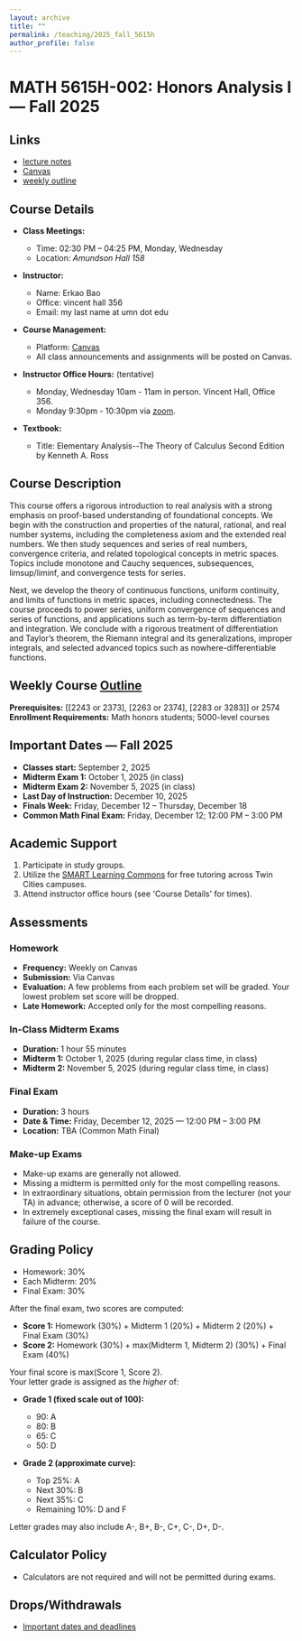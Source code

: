 ```yaml
---
layout: archive
title: ""
permalink: /teaching/2025_fall_5615h
author_profile: false
---
```


# MATH 5615H-002: Honors Analysis I — Fall 2025

## Links
- [lecture notes](https://erkaobao.github.io/math/teaching/2025_fall_5615h_notes)
- [Canvas](https://canvas.umn.edu/courses/519189)
- [weekly outline](https://erkaobao.github.io/math/teaching/2025_fall_5615h_course_content)

## Course Details

- **Class Meetings:** 
  - Time: 02:30 PM – 04:25 PM, Monday, Wednesday
  - Location: *Amundson Hall 158*

- **Instructor:** 
  - Name: Erkao Bao
  - Office: vincent hall 356
  - Email: my last name at umn dot edu

- **Course Management:** 
  - Platform: [Canvas](https://canvas.umn.edu/courses/519189)
  - All class announcements and assignments will be posted on Canvas.

- **Instructor Office Hours:** (tentative)
  - Monday, Wednesday 10am - 11am in person. Vincent Hall, Office 356.
  - Monday 9:30pm - 10:30pm via [zoom](https://umn.zoom.us/j/9735843950).

- **Textbook:** 
  - Title: Elementary Analysis--The Theory of Calculus Second Edition by Kenneth A. Ross

## Course Description

This course offers a rigorous introduction to real analysis with a strong emphasis on proof-based understanding of foundational concepts. We begin with the construction and properties of the natural, rational, and real number systems, including the completeness axiom and the extended real numbers. We then study sequences and series of real numbers, convergence criteria, and related topological concepts in metric spaces. Topics include monotone and Cauchy sequences, subsequences, limsup/liminf, and convergence tests for series.

Next, we develop the theory of continuous functions, uniform continuity, and limits of functions in metric spaces, including connectedness. The course proceeds to power series, uniform convergence of sequences and series of functions, and applications such as term-by-term differentiation and integration. We conclude with a rigorous treatment of differentiation and Taylor’s theorem, the Riemann integral and its generalizations, improper integrals, and selected advanced topics such as nowhere-differentiable functions.

## Weekly Course [Outline](https://erkaobao.github.io/math/teaching/2025_fall_5615h_course_content)

**Prerequisites:** \[\[2243 or 2373\], \[2263 or 2374\], \[2283 or 3283\]\] or 2574  
**Enrollment Requirements:** Math honors students; 5000-level courses

## Important Dates — Fall 2025

- **Classes start:** September 2, 2025
- **Midterm Exam 1:** October 1, 2025 (in class)
- **Midterm Exam 2:** November 5, 2025 (in class)
- **Last Day of Instruction:** December 10, 2025
- **Finals Week:** Friday, December 12 – Thursday, December 18
- **Common Math Final Exam:** Friday, December 12; 12:00 PM – 3:00 PM

## Academic Support

1. Participate in study groups.
2. Utilize the [SMART Learning Commons](https://www.lib.umn.edu/spaces/tasc) for free tutoring across Twin Cities campuses.
3. Attend instructor office hours (see 'Course Details' for times).

## Assessments

### Homework
- **Frequency:** Weekly on Canvas  
- **Submission:** Via Canvas  
- **Evaluation:** A few problems from each problem set will be graded. Your lowest problem set score will be dropped.  
- **Late Homework:** Accepted only for the most compelling reasons.

### In-Class Midterm Exams
- **Duration:** 1 hour 55 minutes  
- **Midterm 1:** October 1, 2025 (during regular class time, in class)  
- **Midterm 2:** November 5, 2025 (during regular class time, in class)

### Final Exam
- **Duration:** 3 hours  
- **Date & Time:** Friday, December 12, 2025 — 12:00 PM – 3:00 PM  
- **Location:** TBA (Common Math Final)

### Make-up Exams
- Make-up exams are generally not allowed.
- Missing a midterm is permitted only for the most compelling reasons.
- In extraordinary situations, obtain permission from the lecturer (not your TA) in advance; otherwise, a score of 0 will be recorded.
- In extremely exceptional cases, missing the final exam will result in failure of the course.

## Grading Policy

- Homework: 30%  
- Each Midterm: 20%  
- Final Exam: 30%

After the final exam, two scores are computed:

- **Score 1:** Homework (30%) + Midterm 1 (20%) + Midterm 2 (20%) + Final Exam (30%)  
- **Score 2:** Homework (30%) + max(Midterm 1, Midterm 2) (30%) + Final Exam (40%)

Your final score is max(Score 1, Score 2).  
Your letter grade is assigned as the _higher_ of:

- **Grade 1 (fixed scale out of 100):**  
  - 90: A  
  - 80: B  
  - 65: C  
  - 50: D  

- **Grade 2 (approximate curve):**  
  - Top 25%: A  
  - Next 30%: B  
  - Next 35%: C  
  - Remaining 10%: D and F  

Letter grades may also include A-, B+, B-, C+, C-, D+, D-.

## Calculator Policy
- Calculators are not required and will not be permitted during exams.

## Drops/Withdrawals
- [Important dates and deadlines](https://onestop.umn.edu/calendar/academic-calendar?terms=Fall%202025)
